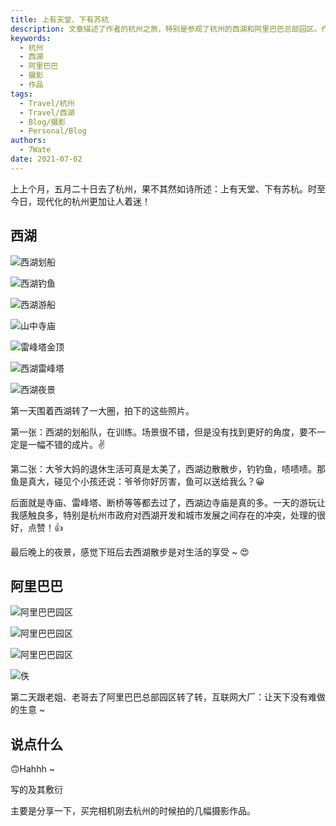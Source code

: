 ```yaml
---
title: 上有天堂、下有苏杭
description: 文章描述了作者的杭州之旅，特别是参观了杭州的西湖和阿里巴巴总部园区。作者分享了自己拍摄的照片，包括西湖的风景、寺庙、雷峰塔、夜景，以及阿里巴巴园区的图片。文章充满了对杭州之美的赞美，以及对西湖景区管理的点赞。作者在最后也提到了自己买相机后拍摄的这些作品。
keywords:
  - 杭州
  - 西湖
  - 阿里巴巴
  - 摄影
  - 作品
tags:
  - Travel/杭州
  - Travel/西湖
  - Blog/摄影
  - Personal/Blog
authors:
  - 7Wate
date: 2021-07-02
---
```


上上个月，五月二十日去了杭州，果不其然如诗所述：上有天堂、下有苏杭。时至今日，现代化的杭州更加让人着迷！

## 西湖

![西湖划船](https://static.7wate.com/img/2021/07/02/ee1a97b5c41a3.jpg)

![西湖钓鱼](https://static.7wate.com/img/2021/07/02/294f8191132b7.jpg)

![西湖游船](https://static.7wate.com/img/2021/07/02/4af2a1884f093.jpg)

![山中寺庙](https://static.7wate.com/img/2021/07/02/720665e422532.jpg)

![雷峰塔金顶](https://static.7wate.com/img/2021/07/02/b000ae83a6bad.jpg)

![西湖雷峰塔](https://static.7wate.com/img/2021/07/02/bd028a2a6b3fb.jpg)

![西湖夜景](https://static.7wate.com/img/2021/07/02/807f8b07750ad.jpg)

第一天围着西湖转了一大圈，拍下的这些照片。

第一张：西湖的划船队，在训练。场景很不错，但是没有找到更好的角度，要不一定是一幅不错的成片。✌

第二张：大爷大妈的退休生活可真是太美了，西湖边散散步，钓钓鱼，啧啧啧。那鱼是真大，碰见个小孩还说：爷爷你好厉害，鱼可以送给我么？😀

后面就是寺庙、雷峰塔、断桥等等都去过了，西湖边寺庙是真的多。一天的游玩让我感触良多，特别是杭州市政府对西湖开发和城市发展之间存在的冲突，处理的很好，点赞！👍

最后晚上的夜景，感觉下班后去西湖散步是对生活的享受 ~ 😍

## 阿里巴巴

![阿里巴巴园区](https://static.7wate.com/img/2021/07/02/978f0474281e8.jpg)

![阿里巴巴园区](https://static.7wate.com/img/2021/07/02/98d5e924466bc.jpg)

![阿里巴巴园区](https://static.7wate.com/img/2021/07/02/48163af8b7830.jpg)

![佚](https://static.7wate.com/img/2021/07/02/1195f9e41d2ab.jpg)

第二天跟老姐、老哥去了阿里巴巴总部园区转了转，互联网大厂：让天下没有难做的生意  ~

## 说点什么

🙃Hahhh ~

写的及其敷衍

主要是分享一下，买完相机刚去杭州的时候拍的几幅摄影作品。
